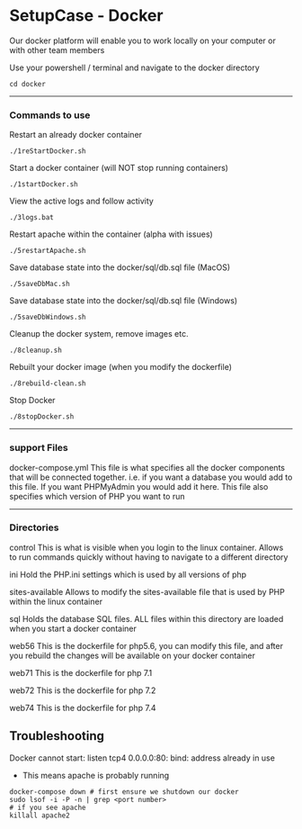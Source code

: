 # SetupCase - Docker

Our docker platform will enable you to work locally on your computer or with other team members

Use your powershell / terminal and navigate to the docker directory
```angular2html
cd docker
```

***

### Commands to use

Restart an already docker container
```
./1reStartDocker.sh
```

Start a docker container (will NOT stop running containers)
```
./1startDocker.sh
```

View the active logs and follow activity
```
./3logs.bat
```

Restart apache within the container (alpha with issues)
```
./5restartApache.sh
```

Save database state into the docker/sql/db.sql file (MacOS)
```angular2html
./5saveDbMac.sh
```


Save database state into the docker/sql/db.sql file (Windows)
```angular2html
./5saveDbWindows.sh
```

Cleanup the docker system, remove images etc. 
```angular2html
./8cleanup.sh
```

Rebuilt your docker image (when you modify the dockerfile)
```angular2html
./8rebuild-clean.sh
```

Stop Docker
```angular2html
./8stopDocker.sh
```

***

### support Files

docker-compose.yml
This file is what specifies all the docker components that will be connected together. i.e. if you want a database you would add 
to this file. If you want PHPMyAdmin you would add it here. This file also specifies which version of PHP you want to run 

***

### Directories

control
This is what is visible when you login to the linux container. Allows to run commands quickly without having to navigate to a different directory

ini
Hold the PHP.ini settings which is used by all versions of php

sites-available
Allows to modify the sites-available file that is used by PHP within the linux container

sql
Holds the database SQL files. ALL files within this directory are loaded when you start a docker container

web56
This is the dockerfile for php5.6, you can modify this file, and after you rebuild the changes will be available on your docker container

web71
This is the dockerfile for php 7.1

web72
This is the dockerfile for php 7.2

web74
This is the dockerfile for php 7.4


## Troubleshooting

Docker cannot start: listen tcp4 0.0.0.0:80: bind: address already in use
- This means apache is probably running
```shell
docker-compose down # first ensure we shutdown our docker
sudo lsof -i -P -n | grep <port number>
# if you see apache
killall apache2
```